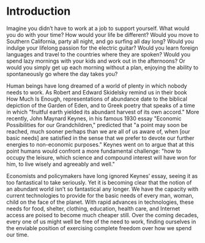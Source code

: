 # Introduction

Imagine you didn’t have to work at a job to support yourself. What would you do with your time? How would your life be different? Would you move to Southern California, party all night, and go surfing all day long? Would you indulge your lifelong passion for the electric guitar? Would you learn foreign languages and travel to the countries where they are spoken? Would you spend lazy mornings with your kids and work out in the afternoons? Or would you simply get up each morning without a plan, enjoying the ability to spontaneously go where the day takes you?

Human beings have long dreamed of a world of plenty in which nobody needs to work. As Robert and Edward Skidelsky remind us in their book How Much Is Enough, representations of abundance date to the biblical depiction of the Garden of Eden, and to Greek poetry that speaks of a time in which "fruitful earth yielded its abundant harvest of its own accord." More recently, John Maynard Keynes, in his famous 1930 essay "Economic Possibilities for our Grandchildren," predicted that "a point may soon be reached, much sooner perhaps than we are all of us aware of, when [our basic needs] are satisfied in the sense that we prefer to devote our further energies to non-economic purposes." Keynes went on to argue that at this point humans would confront a more fundamental challenge: "how to occupy the leisure, which science and compound interest will have won for him, to live wisely and agreeably and well."

Economists and policymakers have long ignored Keynes’ essay, seeing it as too fantastical to take seriously. Yet it is becoming clear that the notion of an abundant world isn’t so fantastical any longer. We have the capacity with current technologies to provide for the basic needs of every man, woman, child on the face of the planet. With rapid advances in technologies, these needs for food, shelter, clothing, education, health care, and Internet access are poised to become much cheaper still. Over the coming decades, every one of us might well be free of the need to work, finding ourselves in the enviable position of exercising complete freedom over how we spend our time. 
